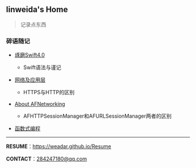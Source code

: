 ## linweida's Home

> 记录点东西

### 碎语随记

- [琢磨Swift4.0](https://weadar.github.io/Swift)
  - Swift语法与谨记

- [网络及应用层](https://weadar.github.io/Network)
  - HTTPS与HTTP的区别

- [About AFNetworking](https://weadar.github.io/AFNetworking)
  - AFHTTPSessionManager和AFURLSessionManager两者的区别

- [函数式编程](https://weadar.github.io/ReactiveCocoa)


---

**RESUME**：https://weadar.github.io/Resume

**CONTACT**：284247180@qq.com

